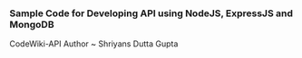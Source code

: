 ### Sample Code for Developing API using NodeJS, ExpressJS and MongoDB

CodeWiki-API 
Author ~ Shriyans Dutta Gupta